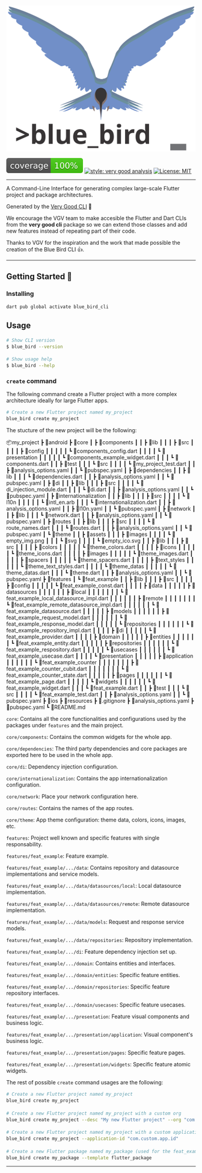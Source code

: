 <p align="center">
<img src="https://github.com/Abel1027/blue_bird_cli/raw/develop/blue_bird_cli_logo.svg" alt="Blue Bird CLI" />
</p>

![coverage][coverage_badge]
[![style: very good analysis][very_good_analysis_badge]][very_good_analysis_link]
[![License: MIT][license_badge]][license_link]

---

A Command-Line Interface for generating complex large-scale Flutter project and package architectures.

Generated by the [Very Good CLI][very_good_cli_link] 🤖

We encourage the VGV team to make accesible the Flutter and Dart CLIs from the **very good cli** package so we can extend those classes and add new features instead of repeating part of their code.

Thanks to VGV for the inspiration and the work that made possible the creation of the Blue Bird CLI 👍.

---

## Getting Started 🚀

### Installing

```sh
dart pub global activate blue_bird_cli
```

## Usage

```sh
# Show CLI version
$ blue_bird --version

# Show usage help
$ blue_bird --help
```

### `create` command

The following command create a Flutter project with a more complex architecture ideally for large Flutter apps.

```sh
# Create a new Flutter project named my_project
blue_bird create my_project
```

The stucture of the new project will be the following:

📦my_project
 ┣ 📂android
 ┣ 📂core
 ┃ ┣ 📂components
 ┃ ┃ ┣ 📂lib
 ┃ ┃ ┃ ┣ 📂src
 ┃ ┃ ┃ ┃ ┣ 📂config
 ┃ ┃ ┃ ┃ ┃ ┗ 📜components_config.dart
 ┃ ┃ ┃ ┃ ┗ 📂presentation
 ┃ ┃ ┃ ┃ ┃ ┗ 📜components_example_widget.dart
 ┃ ┃ ┃ ┗ 📜components.dart
 ┃ ┃ ┣ 📂test
 ┃ ┃ ┃ ┗ 📂src
 ┃ ┃ ┃ ┃ ┗ 📜my_project_test.dart
 ┃ ┃ ┣ 📜analysis_options.yaml
 ┃ ┃ ┗ 📜pubspec.yaml
 ┃ ┣ 📂dependencies
 ┃ ┃ ┣ 📂lib
 ┃ ┃ ┃ ┗ 📜dependencies.dart
 ┃ ┃ ┣ 📜analysis_options.yaml
 ┃ ┃ ┗ 📜pubspec.yaml
 ┃ ┣ 📂di
 ┃ ┃ ┣ 📂lib
 ┃ ┃ ┃ ┣ 📂src
 ┃ ┃ ┃ ┃ ┗ 📜di_injection_module.dart
 ┃ ┃ ┃ ┗ 📜di.dart
 ┃ ┃ ┣ 📜analysis_options.yaml
 ┃ ┃ ┗ 📜pubspec.yaml
 ┃ ┣ 📂internationalization
 ┃ ┃ ┣ 📂lib
 ┃ ┃ ┃ ┣ 📂src
 ┃ ┃ ┃ ┃ ┗ 📂l10n
 ┃ ┃ ┃ ┃ ┃ ┗ 📜intl_en.arb
 ┃ ┃ ┃ ┗ 📜internationalization.dart
 ┃ ┃ ┣ 📜analysis_options.yaml
 ┃ ┃ ┣ 📜l10n.yaml
 ┃ ┃ ┗ 📜pubspec.yaml
 ┃ ┣ 📂network
 ┃ ┃ ┣ 📂lib
 ┃ ┃ ┃ ┗ 📜network.dart
 ┃ ┃ ┣ 📜analysis_options.yaml
 ┃ ┃ ┗ 📜pubspec.yaml
 ┃ ┣ 📂routes
 ┃ ┃ ┣ 📂lib
 ┃ ┃ ┃ ┣ 📂src
 ┃ ┃ ┃ ┃ ┗ 📜route_names.dart
 ┃ ┃ ┃ ┗ 📜routes.dart
 ┃ ┃ ┣ 📜analysis_options.yaml
 ┃ ┃ ┗ 📜pubspec.yaml
 ┃ ┗ 📂theme
 ┃ ┃ ┣ 📂assets
 ┃ ┃ ┃ ┣ 📂images
 ┃ ┃ ┃ ┃ ┗ 📜empty_img.png
 ┃ ┃ ┃ ┗ 📂svg
 ┃ ┃ ┃ ┃ ┗ 📜empty_ico.svg
 ┃ ┃ ┣ 📂lib
 ┃ ┃ ┃ ┣ 📂src
 ┃ ┃ ┃ ┃ ┣ 📂colors
 ┃ ┃ ┃ ┃ ┃ ┗ 📜theme_colors.dart
 ┃ ┃ ┃ ┃ ┣ 📂icons
 ┃ ┃ ┃ ┃ ┃ ┗ 📜theme_icons.dart
 ┃ ┃ ┃ ┃ ┣ 📂images
 ┃ ┃ ┃ ┃ ┃ ┗ 📜theme_images.dart
 ┃ ┃ ┃ ┃ ┣ 📂spacers
 ┃ ┃ ┃ ┃ ┃ ┗ 📜theme_spacers.dart
 ┃ ┃ ┃ ┃ ┣ 📂text_styles
 ┃ ┃ ┃ ┃ ┃ ┗ 📜theme_text_styles.dart
 ┃ ┃ ┃ ┃ ┗ 📂theme_datas
 ┃ ┃ ┃ ┃ ┃ ┗ 📜theme_datas.dart
 ┃ ┃ ┃ ┗ 📜theme.dart
 ┃ ┃ ┣ 📜analysis_options.yaml
 ┃ ┃ ┗ 📜pubspec.yaml
 ┣ 📂features
 ┃ ┗ 📂feat_example
 ┃ ┃ ┣ 📂lib
 ┃ ┃ ┃ ┣ 📂src
 ┃ ┃ ┃ ┃ ┣ 📂config
 ┃ ┃ ┃ ┃ ┃ ┗ 📜feat_example_const.dart
 ┃ ┃ ┃ ┃ ┣ 📂data
 ┃ ┃ ┃ ┃ ┃ ┣ 📂datasources
 ┃ ┃ ┃ ┃ ┃ ┃ ┣ 📂local
 ┃ ┃ ┃ ┃ ┃ ┃ ┃ ┗ 📜feat_example_local_datasource_impl.dart
 ┃ ┃ ┃ ┃ ┃ ┃ ┣ 📂remote
 ┃ ┃ ┃ ┃ ┃ ┃ ┃ ┗ 📜feat_example_remote_datasource_impl.dart
 ┃ ┃ ┃ ┃ ┃ ┃ ┗ 📜feat_example_datasource.dart
 ┃ ┃ ┃ ┃ ┃ ┣ 📂models
 ┃ ┃ ┃ ┃ ┃ ┃ ┣ 📜feat_example_request_model.dart
 ┃ ┃ ┃ ┃ ┃ ┃ ┗ 📜feat_example_response_model.dart
 ┃ ┃ ┃ ┃ ┃ ┗ 📂repositories
 ┃ ┃ ┃ ┃ ┃ ┃ ┗ 📜feat_example_repository_impl.dart
 ┃ ┃ ┃ ┃ ┣ 📂di
 ┃ ┃ ┃ ┃ ┃ ┗ 📜feat_example_provider.dart
 ┃ ┃ ┃ ┃ ┣ 📂domain
 ┃ ┃ ┃ ┃ ┃ ┣ 📂entities
 ┃ ┃ ┃ ┃ ┃ ┃ ┗ 📜feat_example_entity.dart
 ┃ ┃ ┃ ┃ ┃ ┣ 📂repositories
 ┃ ┃ ┃ ┃ ┃ ┃ ┗ 📜feat_example_respository.dart
 ┃ ┃ ┃ ┃ ┃ ┗ 📂usecases
 ┃ ┃ ┃ ┃ ┃ ┃ ┗ 📜feat_example_usecase.dart
 ┃ ┃ ┃ ┃ ┗ 📂presentation
 ┃ ┃ ┃ ┃ ┃ ┣ 📂application
 ┃ ┃ ┃ ┃ ┃ ┃ ┗ 📂feat_example_counter
 ┃ ┃ ┃ ┃ ┃ ┃ ┃ ┣ 📜feat_example_counter_cubit.dart
 ┃ ┃ ┃ ┃ ┃ ┃ ┃ ┗ 📜feat_example_counter_state.dart
 ┃ ┃ ┃ ┃ ┃ ┣ 📂pages
 ┃ ┃ ┃ ┃ ┃ ┃ ┗ 📜feat_example_page.dart
 ┃ ┃ ┃ ┃ ┃ ┗ 📂widgets
 ┃ ┃ ┃ ┃ ┃ ┃ ┗ 📜feat_example_widget.dart
 ┃ ┃ ┃ ┗ 📜feat_example.dart
 ┃ ┃ ┣ 📂test
 ┃ ┃ ┃ ┗ 📂src
 ┃ ┃ ┃ ┃ ┗ 📜feat_example_test.dart
 ┃ ┃ ┣ 📜analysis_options.yaml
 ┃ ┃ ┗ 📜pubspec.yaml
 ┣ 📂ios
 ┣ 📂resources
 ┣ 📜.gitignore
 ┣ 📜analysis_options.yaml
 ┣ 📜pubspec.yaml
 ┗ 📜README.md

`core`: Contains all the core functionalities and configurations used by the packages under `features` and the main project.

`core/components`: Contains the common widgets for the whole app.

`core/dependencies`: The third party dependencies and core packages are exported here to be used in the whole app.

`core/di`: Dependency injection configuration.

`core/internationalization`: Contains the app internationalization configuration.

`core/network`: Place your network configuration here.

`core/routes`: Contains the names of the app routes.

`core/theme`: App theme configuration: theme data, colors, icons, images, etc.

`features`: Project well known and specific features with single responsability.

`features/feat_example`: Feature example.

`features/feat_example/.../data`: Contains repository and datasource implementations and service models.

`features/feat_example/.../data/datasources/local`: Local datasource implementation.

`features/feat_example/.../data/datasources/remote`: Remote datasource implementation.

`features/feat_example/.../data/models`: Request and response service models.

`features/feat_example/.../data/repositories`: Repository implementation.

`features/feat_example/.../di`: Feature dependency injection set up.

`features/feat_example/.../domain`: Contains entities and interfaces.

`features/feat_example/.../domain/entities`: Specific feature entities.

`features/feat_example/.../domain/repositories`: Specific feature repository interfaces.

`features/feat_example/.../domain/usecases`: Specific feature usecases.

`features/feat_example/.../presentation`: Feature visual components and business logic.

`features/feat_example/.../presentation/application`: Visual component's business logic.

`features/feat_example/.../presentation/pages`: Specific feature pages.

`features/feat_example/.../presentation/widgets`: Specific feature atomic widgets.

The rest of possible `create` command usages are the following:

```sh
# Create a new Flutter project named my_project
blue_bird create my_project

# Create a new Flutter project named my_project with a custom org
blue_bird create my_project --desc "My new Flutter project" --org "com.custom.org"

# Create a new Flutter project named my_project with a custom application id
blue_bird create my_project --application-id "com.custom.app.id"

# Create a new Flutter package named my_package (used for the feat_example package generation)
blue_bird create my_package --template flutter_package
```

---

[coverage_badge]: coverage_badge.svg
[license_badge]: https://img.shields.io/badge/license-MIT-blue.svg
[license_link]: https://opensource.org/licenses/MIT
[very_good_analysis_badge]: https://img.shields.io/badge/style-very_good_analysis-B22C89.svg
[very_good_analysis_link]: https://pub.dev/packages/very_good_analysis
[very_good_cli_link]: https://github.com/VeryGoodOpenSource/very_good_cli